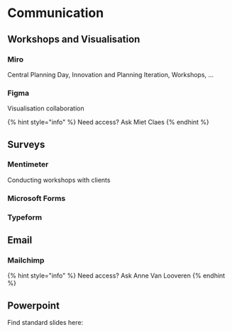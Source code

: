 # Communication

## Workshops and Visualisation

### Miro

Central Planning Day, Innovation and Planning Iteration, Workshops, ...

### Figma

Visualisation collaboration 

{% hint style="info" %}
Need access? Ask Miet Claes
{% endhint %}



## Surveys

### Mentimeter

Conducting workshops with clients

### Microsoft Forms

### Typeform

## Email

### Mailchimp

{% hint style="info" %}
Need access? Ask Anne Van Looveren
{% endhint %}



## Powerpoint

Find standard slides here:
